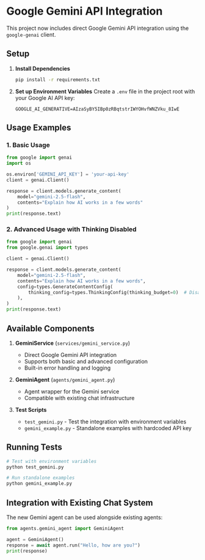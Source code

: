 # Google Gemini API Integration

This project now includes direct Google Gemini API integration using the `google-genai` client.

## Setup

1. **Install Dependencies**
   ```bash
   pip install -r requirements.txt
   ```

2. **Set up Environment Variables**
   Create a `.env` file in the project root with your Google AI API key:
   ```
   GOOGLE_AI_GENERATIVE=AIzaSyBY5IBp0zRBqtstrIWYOHvfWNZVku_8IwE
   ```

## Usage Examples

### 1. Basic Usage
```python
from google import genai
import os

os.environ['GEMINI_API_KEY'] = 'your-api-key'
client = genai.Client()

response = client.models.generate_content(
    model="gemini-2.5-flash", 
    contents="Explain how AI works in a few words"
)
print(response.text)
```

### 2. Advanced Usage with Thinking Disabled
```python
from google import genai
from google.genai import types

client = genai.Client()

response = client.models.generate_content(
    model="gemini-2.5-flash",
    contents="Explain how AI works in a few words",
    config=types.GenerateContentConfig(
        thinking_config=types.ThinkingConfig(thinking_budget=0)  # Disables thinking
    ),
)
print(response.text)
```

## Available Components

1. **GeminiService** (`services/gemini_service.py`)
   - Direct Google Gemini API integration
   - Supports both basic and advanced configuration
   - Built-in error handling and logging

2. **GeminiAgent** (`agents/gemini_agent.py`)
   - Agent wrapper for the Gemini service
   - Compatible with existing chat infrastructure

3. **Test Scripts**
   - `test_gemini.py` - Test the integration with environment variables
   - `gemini_example.py` - Standalone examples with hardcoded API key

## Running Tests

```bash
# Test with environment variables
python test_gemini.py

# Run standalone examples
python gemini_example.py
```

## Integration with Existing Chat System

The new Gemini agent can be used alongside existing agents:

```python
from agents.gemini_agent import GeminiAgent

agent = GeminiAgent()
response = await agent.run("Hello, how are you?")
print(response)
``` 